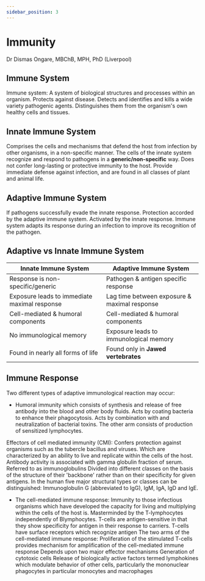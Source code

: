 ```yaml
---
sidebar_position: 3
---
```


# Immunity

Dr Dismas Ongare, MBChB, MPH, PhD (Liverpool)

## Immune System

Immune system: A system of biological structures and processes within an organism. Protects against disease. Detects and identifies and kills a wide variety pathogenic agents. Distinguishes them from the organism's own healthy cells and tissues.

## Innate Immune System

Comprises the cells and mechanisms that defend the host from infection by other organisms, in a non-specific manner. The cells of the innate system recognize and respond to pathogens in a **generic/non-specific** way. Does not confer long-lasting or protective immunity to the host. Provide immediate defense against infection, and are found in all classes of plant and animal life.

## Adaptive Immune System

If pathogens successfully evade the innate response. Protection accorded by the adaptive immune system. Activated by the innate response. Immune system adapts its response during an infection to improve its recognition of the pathogen.

## Adaptive vs Innate Immune System

| Innate Immune System                         | Adaptive Immune System                       |
| -------------------------------------------- | -------------------------------------------- |
| Response is non-specific/generic             | Pathogen & antigen specific response         |
| Exposure leads to immediate maximal response | Lag time between exposure & maximal response |
| Cell-mediated & humoral components           | Cell-mediated & humoral components           |
| No immunological memory                      | Exposure leads to immunological memory       |
| Found in nearly all forms of life            | Found only in **Jawed vertebrates**          |

## Immune Response

Two different types of adaptive immunological reaction may occur:

- Humoral immunity which consists of synthesis and release of free antibody into the blood and other body fluids. Acts by coating bacteria to enhance their phagocytosis. Acts by combination with and neutralization of bacterial toxins. The other arm consists of production of sensitized lymphocytes.

Effectors of cell mediated immunity (CMI): Confers protection against organisms such as the tubercle bacillus and viruses. Which are characterized by an ability to live and replicate within the cells of the host. Antibody activity is associated with gamma globulin fraction of serum. Referred to as immunoglobulins Divided into different classes on the basis of the structure of their 'backbone' rather than on their specificity for given antigens. In the human five major structural types or classes can be distinguished: Immunoglobulin G (abbreviated to IgG), IgM, IgA, IgD and IgE.

- The cell-mediated immune response: Immunity to those infectious organisms which have developed the capacity for living and multiplying within the cells of the host is. Masterminded by the T-lymphocytes independently of Blymphocytes. T-cells are antigen-sensitive in that they show specificity for antigen in their response to carriers. T-cells have surface receptors which recognize antigen The two arms of the cell-mediated immune response: Proliferation of the stimulated T-cells provides mechanism for amplification of the cell-mediated immune response Depends upon two major effector mechanisms Generation of cytotoxic cells Release of biologically active factors termed lymphokines which modulate behavior of other cells, particularly the mononuclear phagocytes in particular monocytes and macrophages
